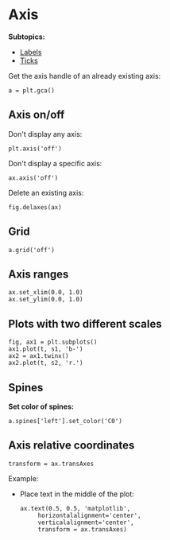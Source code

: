 # Axis

**Subtopics:**
- [Labels](labels.md)
- [Ticks](ticks.md)

Get the axis handle of an already existing axis:

~~~~
a = plt.gca()
~~~~

## Axis on/off

Don't display any axis:

~~~~
plt.axis('off')
~~~~


Don't display a specific axis:

~~~~
ax.axis('off')
~~~~

Delete an existing axis:

~~~~
fig.delaxes(ax)
~~~~

## Grid

~~~~
a.grid('off')
~~~~

## Axis ranges

~~~~
ax.set_xlim(0.0, 1.0)
ax.set_ylim(0.0, 1.0)
~~~~

## Plots with two different scales

~~~~
fig, ax1 = plt.subplots()
ax1.plot(t, s1, 'b-')
ax2 = ax1.twinx()
ax2.plot(t, s2, 'r.')
~~~~


## Spines

**Set color of spines:**

~~~~
a.spines['left'].set_color('C0')
~~~~

## Axis relative coordinates

~~~~
transform = ax.transAxes
~~~~

Example:

- Place text in the middle of the plot:

    ~~~~
    ax.text(0.5, 0.5, 'matplotlib',
         horizontalalignment='center',
         verticalalignment='center',
         transform = ax.transAxes)
    ~~~~
